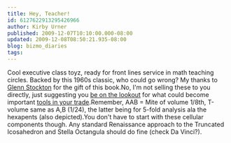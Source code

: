 ```yaml
---
title: Hey, Teacher!
id: 6127622913295426966
author: Kirby Urner
published: 2009-12-07T10:10:00.000-08:00
updated: 2009-12-08T08:50:21.935-08:00
blog: bizmo_diaries
tags: 
---
```


Cool executive class toyz, ready for front lines service in math teaching circles.  Backed by this 1960s classic, who could go wrong?  My thanks to [Glenn Stockton](http://worldgame.blogspot.com/2009/12/cascadia-wild.html) for the gift of this book.[](https://blogger.googleusercontent.com/img/b/R29vZ2xl/AVvXsEhmpBIb2AWTraM62BEsBdSlpm7YYw9qNc64XnYUI_AnvJpRUWaylqRo83EepVDnPpJOwCgqMRg56HwzsdCnSJrFs0hcWk99rQEdV46ZSfgoHj4eg53SuS3V-xSRDmGYOYqeLXt5/s1600-h/PC070001.JPG)No, I'm not selling these to you directly, just suggesting you [be on the lookout](http://worldgame.blogspot.com/2005/12/toyz.html) for what could become important [tools in your trade](http://controlroom.blogspot.com/2009/01/mathematical-toyz.html).[](https://blogger.googleusercontent.com/img/b/R29vZ2xl/AVvXsEhURwGDmwTXmRWMwe0Mix5hWeoqbApRmzHi0sjwBz4xmzSWG7Kg2pEaTfkYo3sumaghJXSUq-uUniIsn05QiBtucrXAzXLg5mLMqvxK0Y1LKSGXCXIRib2WIhFWM6pKi4DRtKb5/s1600-h/PC070003.JPG)Remember, AAB = Mite of volume 1/8th, T-volume same as A,B (1/24), the latter being for 5-fold analysis ala the hexapents (also depicted).You don't have to start with these cellular components though.  Any standard Renaissance approach to the Truncated Icosahedron and Stella Octangula should do fine (check Da Vinci?).
